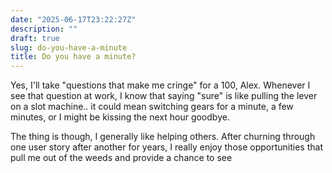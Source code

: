 ```yaml
---
date: "2025-06-17T23:22:27Z"
description: ""
draft: true
slug: do-you-have-a-minute
title: Do you have a minute?
---
```



Yes, I'll take "questions that make me cringe" for a 100, Alex. Whenever I see that question at work, I know that saying "sure" is like pulling the lever on a slot machine.. it could mean switching gears for a minute, a few minutes, or I might be kissing the next hour goodbye.

The thing is though, I generally like helping others. After churning through one user story after another for years, I really enjoy those opportunities that pull me out of the weeds and provide a chance to see
